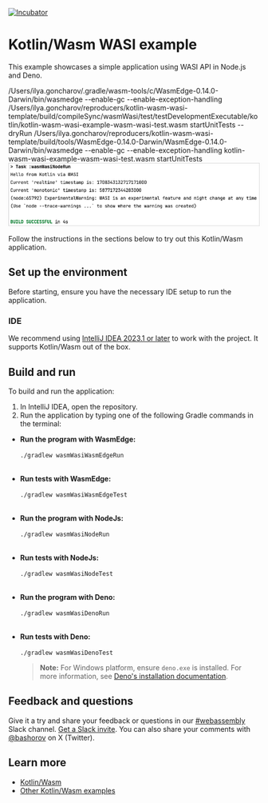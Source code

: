 [![Incubator](https://jb.gg/badges/incubator-plastic.svg)](https://github.com/JetBrains#jetbrains-on-github)

# Kotlin/Wasm WASI example

This example showcases a simple application using WASI API in Node.js and Deno.

/Users/ilya.goncharov/.gradle/wasm-tools/c/WasmEdge-0.14.0-Darwin/bin/wasmedge --enable-gc --enable-exception-handling /Users/ilya.goncharov/reproducers/kotlin-wasm-wasi-template/build/compileSync/wasmWasi/test/testDevelopmentExecutable/kotlin/kotlin-wasm-wasi-example-wasm-wasi-test.wasm startUnitTests --dryRun
/Users/ilya.goncharov/reproducers/kotlin-wasm-wasi-template/build/tools/WasmEdge-0.14.0-Darwin/WasmEdge-0.14.0-Darwin/bin/wasmedge --enable-gc --enable-exception-handling kotlin-wasm-wasi-example-wasm-wasi-test.wasm startUnitTests
![](screenshots/wasi-output.png)

Follow the instructions in the sections below to try out this Kotlin/Wasm application.

## Set up the environment

Before starting, ensure you have the necessary IDE setup to run the application.

### IDE

We recommend using [IntelliJ IDEA 2023.1 or later](https://www.jetbrains.com/idea/) to work with the project.
It supports Kotlin/Wasm out of the box.

## Build and run

To build and run the application:

1. In IntelliJ IDEA, open the repository.
2. Run the application by typing one of the following Gradle commands in the terminal:

* **Run the program with WasmEdge:**

  `./gradlew wasmWasiWasmEdgeRun`
  <br>&nbsp;<br>

* **Run tests with WasmEdge:**

  `./gradlew wasmWasiWasmEdgeTest`
  <br>&nbsp;<br>

* **Run the program with NodeJs:**

  `./gradlew wasmWasiNodeRun` 
  <br>&nbsp;<br>

* **Run tests with NodeJs:**

  `./gradlew wasmWasiNodeTest`
  <br>&nbsp;<br>

* **Run the program with Deno:**

  `./gradlew wasmWasiDenoRun`
  <br>&nbsp;<br>

* **Run tests with Deno:**

  `./gradlew wasmWasiDenoTest`

  > **Note:**
  > For Windows platform, ensure `deno.exe` is installed. For more information, 
  > see [Deno's installation documentation](https://docs.deno.com/runtime/manual/getting_started/installation).

## Feedback and questions

Give it a try and share your feedback or questions in our [#webassembly](https://slack-chats.kotlinlang.org/c/webassembly) 
Slack channel. [Get a Slack invite](https://surveys.jetbrains.com/s3/kotlin-slack-sign-up).
You can also share your comments with [@bashorov](https://twitter.com/bashorov) on X (Twitter).

## Learn more

* [Kotlin/Wasm](https://kotl.in/wasm/)
* [Other Kotlin/Wasm examples](https://github.com/Kotlin/kotlin-wasm-examples/tree/main)
